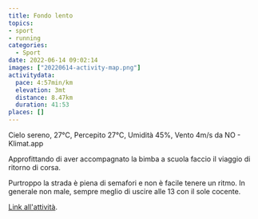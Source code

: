```yaml
---
title: Fondo lento
topics:
- sport
- running
categories: 
  - Sport
date: 2022-06-14 09:02:14
images: ["20220614-activity-map.png"]
activitydata:
  pace: 4:57min/km
  elevation: 3mt
  distance: 8.47km
  duration: 41:53
places: []
---
```


Cielo sereno, 27°C, Percepito 27°C, Umidità 45%, Vento 4m/s da NO - Klimat.app

<!--more-->

Approfittando di aver accompagnato la bimba a scuola faccio il viaggio di ritorno di corsa.

Purtroppo la strada è piena di semafori e non è facile tenere un ritmo. In generale non male, sempre meglio di uscire alle 13 con il sole cocente.



<!-- {{< figure src="20220614-activity-map.png" title="map" >}} -->


<!-- {% strava id:7305813511 embedId:b11d9a2407935949f675e20ad29d52510b248a41 %} -->

[Link all'attività](https://strava.com/activities/7305813511).